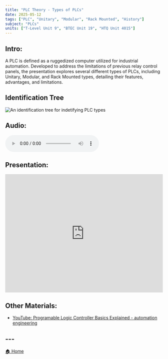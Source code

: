 ```yaml
---
title: "PLC Theory - Types of PLCs"
date: 2025-05-12
tags: ["PLC", "Unitary", "Modular", "Rack Mounted", "History"]
subject: "PLCs"
units: ["T-Level Unit 9", "BTEC Unit 19", "HTQ Unit 4015"]
---
```


## Intro:

A PLC is defined as a ruggedized computer utilized for industrial automation. Developed to address the limitations of previous relay control panels, the presentation explores several different types of PLCs, including Unitary, Modular, and Rack Mounted types, detailing their features, advantages, and limitations.

## Identification Tree

<img src="https://EngineeringShare.github.io/engineering-hub/images/PLCTypeTree.png" alt="An identification tree for indetifying PLC types" />

## Audio:

<audio controls>
    <source src="https://EngineeringShare.github.io/engineering-hub/audio/PLC Theory - Types of PLCs.mp3" type="audio/mpeg">
    Your browser does not support the audio element.
</audio>

## Presentation:

<div style="position: relative; width: 100%; height: 0; padding-top: 75%;">
    <iframe src="https://EngineeringShare.github.io/engineering-hub/presentations/PLC Theory - Types of PLCs.pdf" 
        style="position: absolute; top: 0; left: 0; width: 100%; height: 100%; border: none;">
    </iframe>
</div>

## Other Materials:
* [YouTube: Programable Logic Controller Basics Explained - automation engineering](https://youtu.be/uOtdWHMKhnw)

## ---

<a href="https://engineeringshare.github.io/engineering-hub">🏠 Home</a>
